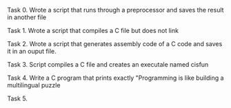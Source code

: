 Task 0. Wrote a script that runs through a preprocessor and saves the result in another file

Task 1. Wrote a script that compiles a C file but does not link

Task 2. Wrote a script that generates assembly code of a C code and saves it in an ouput file.

Task 3. Script compiles a C file and creates an executale named cisfun

Task 4. Write a C program that prints exactly "Programming is like building a multilingual puzzle

Task 5.   
